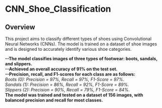 # CNN_Shoe_Classification

## Overview

This project aims to classify different types of shoes using Convolutional Neural Networks (CNNs). The model is trained on a dataset of shoe images and is designed to accurately identify various shoe categories.<br>

**--The model classifies images of three types of footwear: boots, sandals, and slippers.**<br>
**--Achieved an overall accuracy of 91% on the test set.**<br>
**--Precision, recall, and F1-scores for each class are as follows:**<br>
*Boots (0): Precision = 97%, Recall = 97%, F1-Score = 97%.*<br>
*Sandals (1): Precision = 86%, Recall = 92%, F1-Score = 89%.*<br>
*Slippers (2): Precision = 90%, Recall = 79%, F1-Score = 84%.*<br>
**The model was trained and tested on a dataset of 156 images, with balanced precision and recall for most classes.**
